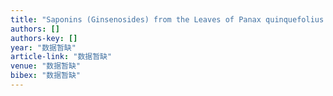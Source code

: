 ```yaml
---
title: "Saponins (Ginsenosides) from the Leaves of Panax quinquefolius ameliorated acetaminophen-induced hepatotoxicity in mice."
authors: []
authors-key: []
year: "数据暂缺"
article-link: "数据暂缺"
venue: "数据暂缺"
bibex: "数据暂缺"
---
```

